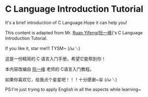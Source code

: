 # C Language Introduction Tutorial
It's a brief introduction of C Language.Hope it can help you!

This content is adapted from Mr. [Ruan Yifeng(阮一峰)](https://wangdoc.com/clang/)'s C Language Introduction Tutorial.

If you like it, star me!!! TYSM~  (*/ω＼*)

这是一份精简的 C 语言入门手册，希望它能帮到你！

本内容改编自 [阮一峰](https://wangdoc.com/clang/) 老师的 C语言入门教程。

如果你喜欢它，给我点个星星吧！！！十分感谢~😫  (*/ω＼*)

PS:I'm just trying to apply English in all the aspects while learning~
